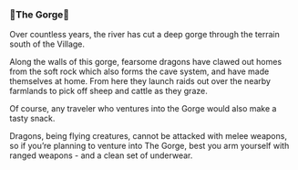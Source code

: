 ### 🐲The Gorge🐲
Over countless years, the river has cut a deep gorge through the terrain south of the Village.

Along the walls of this gorge, fearsome dragons have clawed out homes from the soft rock which also forms the cave
  system, and have made themselves at home. From here they launch raids out over the nearby farmlands to pick off
  sheep and cattle as they graze.

Of course, any traveler who ventures into the Gorge would also make a tasty snack.

Dragons, being flying creatures, cannot be attacked with melee weapons, so if you’re planning to venture into The
  Gorge, best you arm yourself with ranged weapons - and a clean set of underwear.


